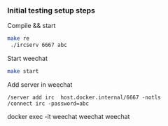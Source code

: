 ### Initial testing setup steps

Compile && start
```bash
make re
 ./ircserv 6667 abc
```

Start weechat
```bash
make start
```

Add server in weechat
```weechat
/server add irc  host.docker.internal/6667 -notls
/connect irc -password=abc
```
docker exec  -it weechat weechat
weechat